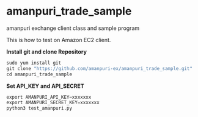 # amanpuri_trade_sample
amanpuri exchange client class and sample program

This is how to test on Amazon EC2 client.

**Install git and clone Repository**
```python
sudo yum install git
git clone "https://github.com/amanpuri-ex/amanpuri_trade_sample.git"
cd amanpuri_trade_sample
```

**Set API_KEY and API_SECRET**
```python
export AMANPURI_API_KEY=xxxxxxx
export AMANPURI_SECRET_KEY=xxxxxxx
python3 test_amanpuri.py
```

